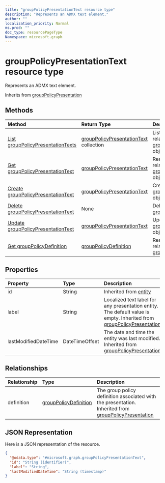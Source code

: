 ```yaml
---
title: "groupPolicyPresentationText resource type"
description: "Represents an ADMX text element."
author: ""
localization_priority: Normal
ms.prod: ""
doc_type: resourcePageType
Namespace: microsoft.graph
---
```



# groupPolicyPresentationText resource type

Represents an ADMX text element.


Inherits from [groupPolicyPresentation](../resources/groupPolicyPresentation.md)

## Methods
|Method|Return Type|Description|
|:---|:---|:---|
|[List groupPolicyPresentationTexts](../api/grouppolicypresentationtext-list.md)|[groupPolicyPresentationText](../resources/groupPolicyPresentationText.md) collection|List properties and relationships of the [groupPolicyPresentationText](../resources/grouppolicypresentationtext.md) objects.|
|[Get groupPolicyPresentationText](../api/grouppolicypresentationtext-get.md)|[groupPolicyPresentationText](../resources/groupPolicyPresentationText.md)|Read properties and relationships of the [groupPolicyPresentationText](../resources/grouppolicypresentationtext.md) object.|
|[Create groupPolicyPresentationText](../api/grouppolicypresentationtext-create.md)|[groupPolicyPresentationText](../resources/groupPolicyPresentationText.md)|Create a new [groupPolicyPresentationText](../resources/grouppolicypresentationtext.md) object.|
|[Delete groupPolicyPresentationText](../api/grouppolicypresentationtext-delete.md)|None|Deletes a [groupPolicyPresentationText](../resources/grouppolicypresentationtext.md).|
|[Update groupPolicyPresentationText](../api/grouppolicypresentationtext-update.md)|[groupPolicyPresentationText](../resources/groupPolicyPresentationText.md)|Update the properties of a [groupPolicyPresentationText](../resources/grouppolicypresentationtext.md) object.|
|[Get groupPolicyDefinition](../api/grouppolicydefinition-get.md)|[groupPolicyDefinition](../resources/groupPolicyDefinition.md)|Read properties and relationships of the [groupPolicyDefinition](../resources/grouppolicydefinition.md) object.|

## Properties
|Property|Type|Description|
|:---|:---|:---|
|id|String| Inherited from [entity](../resources/entity.md)|
|label|String|Localized text label for any presentation entity. The default value is empty. Inherited from [groupPolicyPresentation](../resources/groupPolicyPresentation.md)|
|lastModifiedDateTime|DateTimeOffset|The date and time the entity was last modified. Inherited from [groupPolicyPresentation](../resources/groupPolicyPresentation.md)|

## Relationships
|Relationship|Type|Description|
|:---|:---|:---|
|definition|[groupPolicyDefinition](../resources/groupPolicyDefinition.md)|The group policy definition associated with the presentation. Inherited from [groupPolicyPresentation](../resources/groupPolicyPresentation.md)|

## JSON Representation
Here is a JSON representation of the resource.
<!-- {
  "blockType": "resource",
  "keyProperty": "id",
  "@odata.type": "microsoft.graph.groupPolicyPresentationText",
  "baseType": "microsoft.graph.groupPolicyPresentation",
  "openType": false
}
-->
``` json
{
  "@odata.type": "#microsoft.graph.groupPolicyPresentationText",
  "id": "String (identifier)",
  "label": "String",
  "lastModifiedDateTime": "String (timestamp)"
}
```

